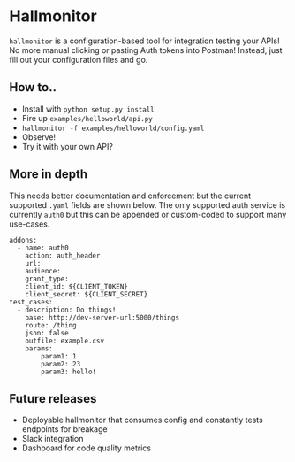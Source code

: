 # Hallmonitor

`hallmonitor` is a configuration-based tool for integration testing your APIs! No more manual clicking or pasting Auth tokens into Postman! Instead, just fill out your configuration files and go.

## How to..
- Install with `python setup.py install`
- Fire up `examples/helloworld/api.py`
- `hallmonitor -f examples/helloworld/config.yaml`
- Observe!
- Try it with your own API?

## More in depth

This needs better documentation and enforcement but the current supported `.yaml` fields are shown below. The only supported auth service is currently `auth0` but this can be appended or custom-coded to support many use-cases.

```
addons:
  - name: auth0
    action: auth_header
    url:
    audience:
    grant_type:
    client_id: ${CLIENT_TOKEN}
    client_secret: ${CLIENT_SECRET}
test_cases:
  - description: Do things!
    base: http://dev-server-url:5000/things
    route: /thing
    json: false
    outfile: example.csv
    params:
        param1: 1
        param2: 23
        param3: hello!
```


## Future releases
- Deployable hallmonitor that consumes config and constantly tests endpoints for breakage
- Slack integration
- Dashboard for code quality metrics
